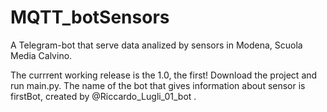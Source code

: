 # MQTT_botSensors
A Telegram-bot that serve data analized by sensors in Modena, Scuola Media Calvino. 

The currrent working release is the 1.0, the first! 
Download the project and run main.py. The name of the bot that gives information about sensor is firstBot, created by @Riccardo_Lugli_01_bot .

